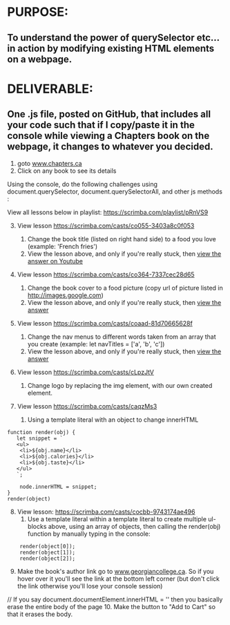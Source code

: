 # PURPOSE: 
## To understand the power of querySelector etc... in action by modifying existing HTML elements on a webpage.
# DELIVERABLE: 
## One .js file, posted on GitHub, that includes all your code such that if I copy/paste it in the console while viewing a Chapters book on the webpage, it changes to whatever you decided.

1. goto www.chapters.ca
1. Click on any book to see its details

Using the console, do the following challenges using document.querySelector, document.querySelectorAll, and other js methods :

View all lessons below in playlist: https://scrimba.com/playlist/pRnVS9

3. View lesson https://scrimba.com/casts/co055-3403a8c0f053 

	1. Change the book title (listed on right hand side) to a food you love (example: 'French fries')
	1. View the lesson above, and only if you're really stuck, then [view the answer on Youtube](https://youtu.be/sBbu1PqXsu8)

4. View lesson https://scrimba.com/casts/co364-7337cec28d65 

	1. Change the book cover to a food picture (copy url of picture listed in http://images.google.com)
	1. View the lesson above, and only if you're really stuck, then [view the answer](https://youtu.be/z3-Brkn48eg)

5. View lesson  https://scrimba.com/casts/coaad-81d70665628f
	1. Change the nav menus to different words taken from an array that you create (example: let navTitles = ['a', 'b', 'c'])
	1. View the lesson above, and only if you're really stuck, then [view the answer](https://youtu.be/XrJpRiJJjA4)

6. View lesson  https://scrimba.com/casts/cLpzJtV
	1. Change logo by replacing the img element, with our own created <img> element.

7. View lesson  https://scrimba.com/casts/caqzMs3
	1. Using a template literal with an object to change innerHTML
```
function render(obj) {
   let snippet = `
   <ul>
    <li>${obj.name}</li>
    <li>${obj.calories}</li>
    <li>${obj.taste}</li>
   </ul>
   `;

	node.innerHTML = snippet;
}
render(object)
```

8. View lesson: https://scrimba.com/casts/cocbb-9743174ae496
	1. Use a template literal within a template literal to create multiple ul-blocks above, using an array of objects, then calling the render(obj) function by manually typing in the console:
```
	render(object[0]);
	render(object[1]);
	render(object[2]);
```

9. Make the book's author link go to www.georgiancollege.ca.  So if you hover over it you'll see the link at the bottom left corner (but don't click the link otherwise you'll lose your console session)

// If you say document.documentElement.innerHTML = '' then you basically erase the entire body of the page
10. Make the button to "Add to Cart" so that it erases the body.


